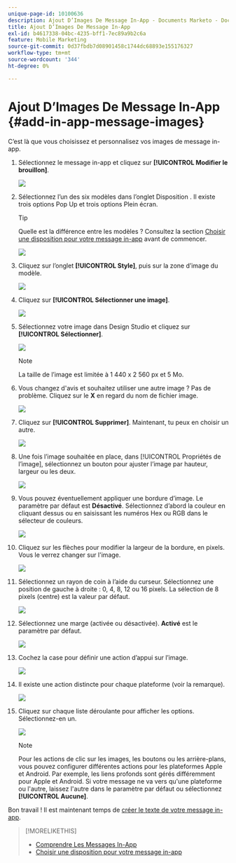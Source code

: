 ```yaml
---
unique-page-id: 10100636
description: Ajout D’Images De Message In-App - Documents Marketo - Documentation Du Produit
title: Ajout D’Images De Message In-App
exl-id: b4617338-04bc-4235-bff1-7ec89a9b2c6a
feature: Mobile Marketing
source-git-commit: 0d37fbdb7d08901458c1744dc68893e155176327
workflow-type: tm+mt
source-wordcount: '344'
ht-degree: 0%

---
```


# Ajout D’Images De Message In-App {#add-in-app-message-images}

C’est là que vous choisissez et personnalisez vos images de message in-app.

1. Sélectionnez le message in-app et cliquez sur **[!UICONTROL Modifier le brouillon]**.

   ![](assets/image2016-5-4-10-3a20-3a14.png)

1. Sélectionnez l’un des six modèles dans l’onglet Disposition . Il existe trois options Pop Up et trois options Plein écran.

   >[!TIP]
   >
   >Quelle est la différence entre les modèles ? Consultez la section [Choisir une disposition pour votre message in-app](/help/marketo/product-docs/mobile-marketing/in-app-messages/creating-in-app-messages/choose-a-layout-for-your-in-app-message.md) avant de commencer.

   ![](assets/image2016-5-4-10-3a21-3a33.png)

1. Cliquez sur l’onglet **[!UICONTROL Style]**, puis sur la zone d’image du modèle.

   ![](assets/image2016-5-3-16-3a53-3a23.png)

1. Cliquez sur **[!UICONTROL Sélectionner une image]**.

   ![](assets/image2016-5-6-8-3a53-3a55.png)

1. Sélectionnez votre image dans Design Studio et cliquez sur **[!UICONTROL Sélectionner]**.

   ![](assets/image2016-5-6-8-3a58-3a40.png)

   >[!NOTE]
   >
   >La taille de l’image est limitée à 1 440 x 2 560 px et 5 Mo.

1. Vous changez d&#39;avis et souhaitez utiliser une autre image ? Pas de problème. Cliquez sur le **X** en regard du nom de fichier image.

   ![](assets/image2016-5-6-9-3a0-3a16.png)

1. Cliquez sur **[!UICONTROL Supprimer]**. Maintenant, tu peux en choisir un autre.

   ![](assets/image2016-5-6-9-3a1-3a3.png)

1. Une fois l’image souhaitée en place, dans [!UICONTROL Propriétés de l’image], sélectionnez un bouton pour ajuster l’image par hauteur, largeur ou les deux.

   ![](assets/image2016-5-6-9-3a4-3a47.png)

1. Vous pouvez éventuellement appliquer une bordure d’image. Le paramètre par défaut est **Désactivé**. Sélectionnez d’abord la couleur en cliquant dessus ou en saisissant les numéros Hex ou RGB dans le sélecteur de couleurs.

   ![](assets/image2016-5-6-9-3a9-3a0.png)

1. Cliquez sur les flèches pour modifier la largeur de la bordure, en pixels. Vous le verrez changer sur l&#39;image.

   ![](assets/image2016-5-6-9-3a35-3a43.png)

1. Sélectionnez un rayon de coin à l’aide du curseur. Sélectionnez une position de gauche à droite : 0, 4, 8, 12 ou 16 pixels. La sélection de 8 pixels (centre) est la valeur par défaut.

   ![](assets/image2016-5-6-9-3a39-3a28.png)

1. Sélectionnez une marge (activée ou désactivée). **Activé** est le paramètre par défaut.

   ![](assets/image2016-5-6-9-3a42-3a15.png)

1. Cochez la case pour définir une action d’appui sur l’image.

   ![](assets/image2016-5-6-9-3a48-3a58.png)

1. Il existe une action distincte pour chaque plateforme (voir la remarque).

   ![](assets/image2016-5-6-9-3a50-3a15.png)

1. Cliquez sur chaque liste déroulante pour afficher les options. Sélectionnez-en un.

   ![](assets/image2016-5-6-9-3a52-3a41.png)

   >[!NOTE]
   >
   >Pour les actions de clic sur les images, les boutons ou les arrière-plans, vous pouvez configurer différentes actions pour les plateformes Apple et Android. Par exemple, les liens profonds sont gérés différemment pour Apple et Android. Si votre message ne va vers qu&#39;une plateforme ou l&#39;autre, laissez l&#39;autre dans le paramètre par défaut ou sélectionnez **[!UICONTROL Aucune]**.

Bon travail ! Il est maintenant temps de [créer le texte de votre message in-app](/help/marketo/product-docs/mobile-marketing/in-app-messages/creating-in-app-messages/create-in-app-message-text.md).

>[!MORELIKETHIS]
>
>* [Comprendre Les Messages In-App](/help/marketo/product-docs/mobile-marketing/in-app-messages/understanding-in-app-messages.md)
>* [Choisir une disposition pour votre message in-app](/help/marketo/product-docs/mobile-marketing/in-app-messages/creating-in-app-messages/choose-a-layout-for-your-in-app-message.md)
